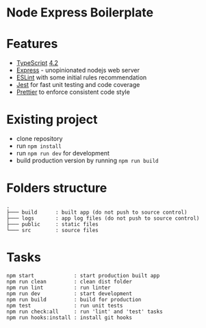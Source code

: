 # Node Express Boilerplate

# Features
- [TypeScript][typescript] [4.2][typescript-4-2]
- [Express][express] - unopinionated nodejs web server
- [ESLint][eslint] with some initial rules recommendation
- [Jest][jest] for fast unit testing and code coverage
- [Prettier][prettier] to enforce consistent code style

# Existing project
- clone repository
- run `npm install`
- run `npm run dev` for development
- build production version by running `npm run build`

# Folders structure
```
.
├─── build      : built app (do not push to source control)
├─── logs       : app log files (do not push to source control)
├─── public     : static files
└─── src        : source files
```

# Tasks
```
npm start             : start production built app
npm run clean         : clean dist folder
npm run lint          : run linter
npm run dev           : start development
npm run build         : build for production
npm test              : run unit tests
npm run check:all     : run 'lint' and 'test' tasks
npm run hooks:install : install git hooks
```

[typescript]: https://www.typescriptlang.org/
[typescript-4-2]: https://www.typescriptlang.org/docs/handbook/release-notes/typescript-4-2.html
[jest]: https://facebook.github.io/jest/
[eslint]: https://github.com/eslint/eslint
[prettier]: https://prettier.io
[express]: https://expressjs.com/